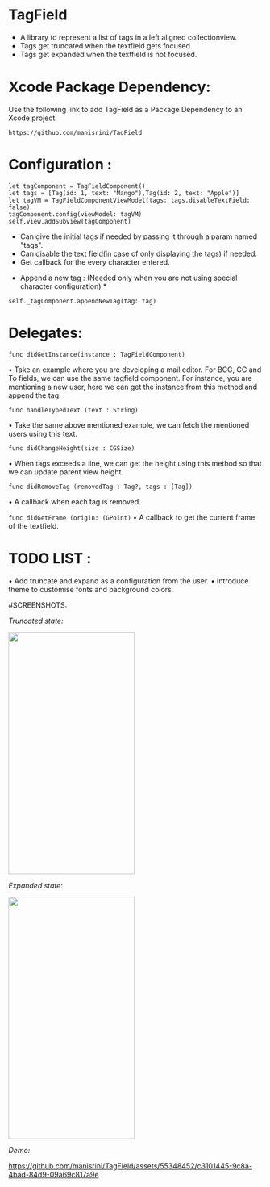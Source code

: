 # TagField

- A library to represent a list of tags in a left aligned collectionview.
- Tags get truncated when the textfield gets focused.
- Tags get expanded when the textfield is not focused.

# Xcode Package Dependency:

Use the following link to add TagField as a Package Dependency to an Xcode project:

```
https://github.com/manisrini/TagField
```

# Configuration :

```
let tagComponent = TagFieldComponent()
let tags = [Tag(id: 1, text: "Mango"),Tag(id: 2, text: "Apple")]
let tagVM = TagFieldComponentViewModel(tags: tags,disableTextField: false)
tagComponent.config(viewModel: tagVM)
self.view.addSubview(tagComponent)
 ```

- Can give the initial tags if needed by passing it through a param named "tags".
- Can disable the text field(in case of only displaying the tags) if needed.
- Get callback for the every character entered.

* Append a new tag : (Needed only when you are not using special character configuration) *

```self._tagComponent.appendNewTag(tag: tag)```

# Delegates:

``` func didGetInstance(instance : TagFieldComponent) ```

• Take an example where you are developing a mail editor. For BCC, CC and To fields, we can use the same tagfield component. For instance, you are mentioning a new user, here we can get the instance from this method and append the tag.

``` func handleTypedText (text : String) ```

• Take the same above mentioned example, we can fetch the mentioned users using this text.

``` func didChangeHeight(size : CGSize) ```

• When tags exceeds a line, we can get the height using this method so that we can update parent view height. 

``` func didRemoveTag (removedTag : Tag?, tags : [Tag]) ```

• A callback when each tag is removed.

``` func didGetFrame (origin: (GPoint) ```
• A callback to get the current frame of the textfield.

# TODO LIST :

• Add truncate and expand as a configuration from the user.
• Introduce theme to customise fonts and background colors.

#SCREENSHOTS:

*Truncated state:*

<img src="Truncate.png" width="250" height="480" >

*Expanded state:*

<img src="Expand.png" width="250" height="480" >

*Demo:* 

https://github.com/manisrini/TagField/assets/55348452/c3101445-9c8a-4bad-84d9-09a69c817a9e



